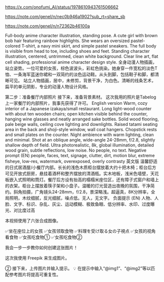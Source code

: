 
https://x.com/onofumi_AI/status/1978610943761506662

https://note.com/genel/n/nec0b946a1902?sub_rt=share_sb

https://note.com/genel/n/n72362b46100a

Full-body anime character illustration, standing pose. A cute girl with brown bob hair featuring rainbow highlights. 
She wears an oversized pastel-colored T-shirt, a navy mini skirt, and simple pastel sneakers. The full body is visible from head to toe, including shoes and feet. 
Standing character illustration, centered, untrimmed, clean white background. Clear line art, flat cell shading, professional anime character design style.
全身动漫人物插画，站立姿势。一位可爱的女孩，棕色波波头，彩虹色挑染。她身穿一件宽松的淡色T恤、一条海军蓝迷你裙和一双简约的淡色运动鞋。从头到脚，包括鞋子和脚，都清晰可见。
站立人物插画，居中，未修剪，背景干净，为白色。清晰的线条艺术，扁平的单元阴影，专业的动漫人物设计风格。

第二步：准备餐厅内部照片
接下来，准备背景素材。
这次我用的照片是Tabelog上一家餐厅的内部照片，我事先获得了许可。
English version
Warm, cozy interior of a Japanese izakaya/small restaurant. Long light-wood counter with about ten wooden chairs; open kitchen visible behind the counter, hanging wine glasses and neatly arranged sake bottles. Solid wood flooring, pale beige walls, ceiling cove lighting and downlights. Raised tatami seating area in the back and shoji-style window, wall coat hangers. Chopstick rests and small plates on the counter. Night ambience with warm lighting, clean and minimal. Shot at an oblique angle, wide-angle 24-28mm, f/2.8, slightly shallow depth of field. Ultra photorealistic, 8k, global illumination, detailed wood grain, subtle reflections, low noise. No people, no text.
Negative prompt (EN)
people, faces, text, signage, clutter, dirt, motion blur, extreme fisheye, low-res, watermark, overexposed, overly contrasty
英文版
温馨舒适的日式居酒屋/小餐厅内部。长长的浅色木质柜台摆放着大约十把木椅；柜台后方可见开放式厨房，悬挂着酒杯和整齐摆放的清酒瓶。实木地板，浅米色墙壁，天花板嵌入式照明和筒灯。餐厅后方设有抬高的榻榻米座位区，还有障子式窗户和墙上的衣架。柜台上摆放着筷子架和小盘子。温暖的灯光营造出夜晚的氛围，干净简约。斜角拍摄，广角镜头24-28mm，f/2.8，景深略浅。超逼真，8K分辨率，全局照明，木纹细腻，反光细腻，噪点低。无人，无文字。
负面提示 (EN)
人物、人脸、文字、标识、杂乱、灰尘、运动模糊、极致鱼眼、低分辨率、水印、过度曝光、对比度过高

本视频使用了六张合成图像。

✅坐在座位上的女孩
✅女孩领取食物
✅料理を受け取る女の子視点
✅女孩的视角看食物
✅女孩吃食物①
✅女孩吃食物②

我会一步一步教你如何创建这张图片！

这次我使用 Freepik 来生成图片。

② 接下来，上传图片并输入提示。
💡 在提示中输入“@img1”、“@img2”等以匹配参考图片将提高可重复性。




